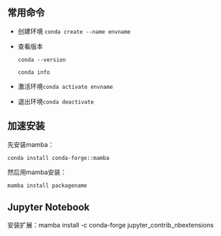 ## 常用命令

- 创建环境 `conda create --name envname`

- 查看版本

  `conda --version`

  `conda info`

- 激活环境`conda activate envname`

- 退出环境`conda deactivate`

## 加速安装

先安装mamba：

`conda install conda-forge::mamba`

然后用mamba安装：

`mamba install packagename`

## Jupyter Notebook

安装扩展：mamba install -c conda-forge jupyter_contrib_nbextensions


